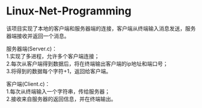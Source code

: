 # Linux-Net-Programming
该项目实现了本地的客户端和服务器端的连接，客户端从终端输入消息发送，服务器端接收并返回一个消息。

服务器端(Server.c)：  
1.实现了多进程，允许多个客户端连接；  
2.每次从客户端得到数据后，将在终端输出客户端的ip地址和端口号；  
3.将得到的数据每个字符+1，返回给客户端。  

客户端(Client.c)：  
1.每次从终端输入一个字符串，传给服务器；  
2.接收来自服务器的返回信息，并在终端输出。    
